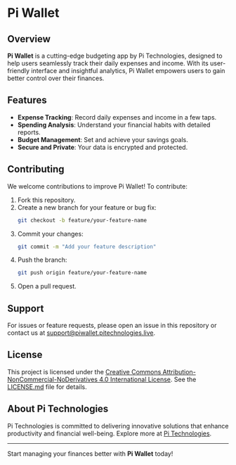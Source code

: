 # Pi Wallet

## Overview

**Pi Wallet** is a cutting-edge budgeting app by Pi Technologies, designed to help users seamlessly track their daily expenses and income. With its user-friendly interface and insightful analytics, Pi Wallet empowers users to gain better control over their finances.

## Features

- **Expense Tracking**: Record daily expenses and income in a few taps.
- **Spending Analysis**: Understand your financial habits with detailed reports.
- **Budget Management**: Set and achieve your savings goals.
- **Secure and Private**: Your data is encrypted and protected.
  
## Contributing

We welcome contributions to improve Pi Wallet! To contribute:

1. Fork this repository.
2. Create a new branch for your feature or bug fix:
   ```bash
   git checkout -b feature/your-feature-name
   ```
3. Commit your changes:
   ```bash
   git commit -m "Add your feature description"
   ```
4. Push the branch:
   ```bash
   git push origin feature/your-feature-name
   ```
5. Open a pull request.

## Support

For issues or feature requests, please open an issue in this repository or contact us at [support@piwallet.pitechnologies.live](mailto:support@piwallet.pitechnologies.live).

## License

This project is licensed under the [Creative Commons Attribution-NonCommercial-NoDerivatives 4.0 International License](https://creativecommons.org/licenses/by-nc-nd/4.0/). See the [LICENSE.md](LICENSE.md) file for details.

## About Pi Technologies

Pi Technologies is committed to delivering innovative solutions that enhance productivity and financial well-being. Explore more at [Pi Technologies](https://pitechnologies.live).

---

Start managing your finances better with **Pi Wallet** today!
